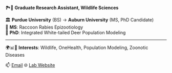 🏞️🔬 **Graduate Research Assistant, Wildlife Sciences** 

🏛️ **Purdue University** (BS) → **Auburn University** (MS, PhD Candidate)  
🦠 **MS**: Raccoon Rabies Epizootiology  
🦌 **PhD**: Integrated White-tailed Deer Population Modeling  

---

🌍📊🌿 **Interests**: Wildlife, OneHealth, Population Modeling, Zoonotic Diseases 

📫 [Email](mailto:rdt0029@auburn.edu)  🌐 [Lab Website](https://valentelab.auburn.edu/)  



